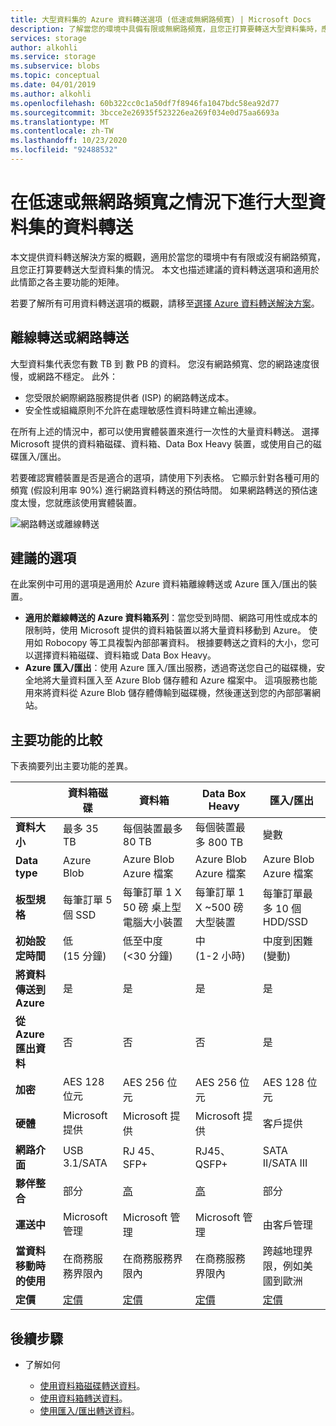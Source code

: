 ```yaml
---
title: 大型資料集的 Azure 資料轉送選項 (低速或無網路頻寬) | Microsoft Docs
description: 了解當您的環境中具備有限或無網路頻寬，且您正打算要轉送大型資料集時，應如何選擇資料轉送的 Azure 解決方案。
services: storage
author: alkohli
ms.service: storage
ms.subservice: blobs
ms.topic: conceptual
ms.date: 04/01/2019
ms.author: alkohli
ms.openlocfilehash: 60b322cc0c1a50df7f8946fa1047bdc58ea92d77
ms.sourcegitcommit: 3bcce2e26935f523226ea269f034e0d75aa6693a
ms.translationtype: MT
ms.contentlocale: zh-TW
ms.lasthandoff: 10/23/2020
ms.locfileid: "92488532"
---
```

# <a name="data-transfer-for-large-datasets-with-low-or-no-network-bandwidth"></a>在低速或無網路頻寬之情況下進行大型資料集的資料轉送
 
本文提供資料轉送解決方案的概觀，適用於當您的環境中有有限或沒有網路頻寬，且您正打算要轉送大型資料集的情況。 本文也描述建議的資料轉送選項和適用於此情節之各主要功能的矩陣。

若要了解所有可用資料轉送選項的概觀，請移至[選擇 Azure 資料轉送解決方案](storage-choose-data-transfer-solution.md)。

## <a name="offline-transfer-or-network-transfer"></a>離線轉送或網路轉送

大型資料集代表您有數 TB 到 數 PB 的資料。 您沒有網路頻寬、您的網路速度很慢，或網路不穩定。 此外：

- 您受限於網際網路服務提供者 (ISP) 的網路轉送成本。
- 安全性或組織原則不允許在處理敏感性資料時建立輸出連線。

在所有上述的情況中，都可以使用實體裝置來進行一次性的大量資料轉送。 選擇 Microsoft 提供的資料箱磁碟、資料箱、Data Box Heavy 裝置，或使用自己的磁碟匯入/匯出。

若要確認實體裝置是否是適合的選項，請使用下列表格。 它顯示針對各種可用的頻寬 (假設利用率 90%) 進行網路資料轉送的預估時間。 如果網路轉送的預估速度太慢，您就應該使用實體裝置。  

![網路轉送或離線轉送](media/storage-solution-large-dataset-low-network/storage-network-or-offline-transfer.png)

## <a name="recommended-options"></a>建議的選項

在此案例中可用的選項是適用於 Azure 資料箱離線轉送或 Azure 匯入/匯出的裝置。

- **適用於離線轉送的 Azure 資料箱系列**：當您受到時間、網路可用性或成本的限制時，使用 Microsoft 提供的資料箱裝置以將大量資料移動到 Azure。 使用如 Robocopy 等工具複製內部部署資料。 根據要轉送之資料的大小，您可以選擇資料箱磁碟、資料箱或 Data Box Heavy。
- **Azure 匯入/匯出**：使用 Azure 匯入/匯出服務，透過寄送您自己的磁碟機，安全地將大量資料匯入至 Azure Blob 儲存體和 Azure 檔案中。 這項服務也能用來將資料從 Azure Blob 儲存體傳輸到磁碟機，然後運送到您的內部部署網站。

## <a name="comparison-of-key-capabilities"></a>主要功能的比較

下表摘要列出主要功能的差異。

|                                     |    資料箱磁碟      |    資料箱                                      |    Data Box Heavy              |    匯入/匯出                       |
|-------------------------------------|---------------------------------|--------------------------------------------------|------------------------------------------|----------------------------------------|
|    **資料大小**                    |    最多 35 TB                 |    每個裝置最多 80 TB                       |    每個裝置最多 800 TB               |    變數                            |
|    **Data type**                    |    Azure Blob                  |    Azure Blob<br>Azure 檔案                    |    Azure Blob<br>Azure 檔案            |    Azure Blob<br>Azure 檔案          |
|    **板型規格**                  |    每筆訂單 5 個 SSD             |    每筆訂單 1 X 50 磅 桌上型電腦大小裝置    |    每筆訂單 1 X ~500 磅 大型裝置    |    每筆訂單最多 10 個 HDD/SSD        |
|    **初始設定時間**           |    低 <br>(15 分鐘)            |    低至中度 <br> (<30 分鐘)               |    中<br>(1-2 小時)               |    中度到困難<br>(變動) |
|    **將資料傳送到 Azure**           |    是                          |    是                                           |    是                                   |    是                                 |
|    **從 Azure 匯出資料**       |    否                           |    否                                            |    否                                    |    是                                 |
|    **加密**                   |    AES 128 位元                  |    AES 256 位元                                   |    AES 256 位元                           |    AES 128 位元                         |
|    **硬體**                     |     Microsoft 提供          |    Microsoft 提供                            |    Microsoft 提供                    |    客戶提供                   |
|    **網路介面**            |    USB 3.1/SATA                 |    RJ 45、SFP+                                   |    RJ45、QSFP+                           |    SATA II/SATA III                    |
|    **夥伴整合**          |    部分                         |    [高](https://azuremarketplace.microsoft.com/en-us/marketplace/apps/Microsoft.AzureExpressPod)                                          |    [高](https://azuremarketplace.microsoft.com/en-us/marketplace/apps/Microsoft.AzureExpressPod)                                  |    部分                                |
|    **運送中**                     |    Microsoft 管理            |    Microsoft 管理                             |    Microsoft 管理                     |    由客戶管理                    |
| **當資料移動時的使用**     |在商務服務界限內|在商務服務界限內|在商務服務界限內|跨越地理界限，例如美國到歐洲|
|    **定價**                      |    [定價](https://azure.microsoft.com/pricing/details/databox/disk/)                    |   [定價](https://azure.microsoft.com/pricing/details/storage/databox/)                                      |  [定價](https://azure.microsoft.com/pricing/details/storage/databox/heavy/)                               |   [定價](https://azure.microsoft.com/pricing/details/storage-import-export/)                            |


## <a name="next-steps"></a>後續步驟

- 了解如何

    - [使用資料箱磁碟轉送資料](/azure/databox/data-box-disk-quickstart-portal)。
    - [使用資料箱轉送資料](/azure/databox/data-box-quickstart-portal)。
    - [使用匯入/匯出轉送資料](/azure/storage/common/storage-import-export-data-to-blobs)。
